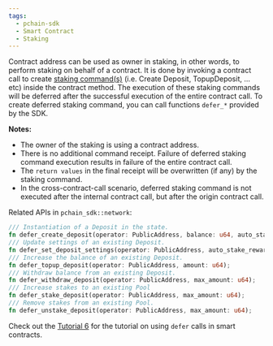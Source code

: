 ```yaml
---
tags:
  - pchain-sdk
  - Smart Contract
  - Staking
---
```


Contract address can be used as owner in staking, in other words, to perform staking on behalf of a contract. It is done by invoking a contract call to create [staking command(s)](/concepts/transaction/#staking-commands) (i.e. Create Deposit, TopupDeposit, ... etc) inside the contract method. The execution of these staking commands will be deferred after the successful execution of the entire contract call. To create deferred staking command, you can call functions `defer_*` provided by the SDK.

__Notes:__

- The owner of the staking is using a contract address.
- There is no additional command receipt. Failure of deferred staking command execution results in failure of the entire contract call. 
- The `return values` in the final receipt will be overwritten (if any) by the staking command.
- In the cross-contract-call scenario, deferred staking command is not executed after the internal contract call, but after the origin contract call.

Related APIs in `pchain_sdk::network`:

```rust
/// Instantiation of a Deposit in the state.
fn defer_create_deposit(operator: PublicAddress, balance: u64, auto_stake_rewards: bool);
/// Update settings of an existing Deposit.
fn defer_set_deposit_settings(operator: PublicAddress, auto_stake_rewards: bool);
/// Increase the balance of an existing Deposit.
fn defer_topup_deposit(operator: PublicAddress, amount: u64);
/// Withdraw balance from an existing Deposit.
fn defer_withdraw_deposit(operator: PublicAddress, max_amount: u64);
/// Increase stakes to an existing Pool
fn defer_stake_deposit(operator: PublicAddress, max_amount: u64);
/// Remove stakes from an existing Pool.
fn defer_unstake_deposit(operator: PublicAddress, max_amount: u64);
```

Check out the [Tutorial 6](/smart_contract_sdk/tutorial/chapter_6.md) for the tutorial on using `defer` calls in smart contracts.